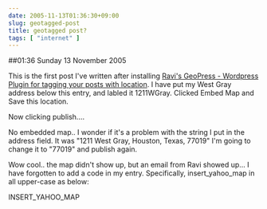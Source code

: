 ```yaml
---
date: 2005-11-13T01:36:30+09:00
slug: geotagged-post
title: geotagged post?
tags: [ "internet" ]
---
```


##01:36 Sunday 13 November 2005

This is the first post I've written after installing [Ravi's GeoPress - Wordpress Plugin for tagging your posts with location](http://www.dronamraju.com/blog/2005/11/geopress-wordpress-plugin-for-tagging-your-posts-with-location-info.html).  I have put my West Gray address below this entry, and labled it 1211WGray.  Clicked Embed Map and Save this location.

Now clicking publish....

No embedded map..  I wonder if it's a problem with the string I put in the address field.  It was "1211 West Gray, Houston, Texas, 77019"   I'm going to change it to "77019" and publish again.

Wow cool..   the map didn't show up, but an email from Ravi showed up... I have forgotten to add a code in my entry.
Specifically, insert_yahoo_map in all upper-case as below:

INSERT_YAHOO_MAP

